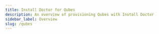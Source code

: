 ```yaml
---
title: Install Doctor for Qubes
description: An overview of provisioning Qubes with Install Doctor
sidebar_label: Overview
slug: /qubes
---
```

